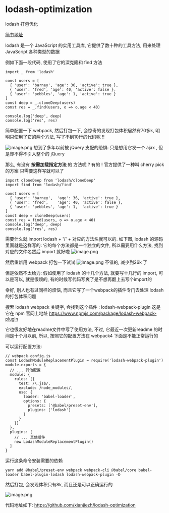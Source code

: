 # lodash-optimization
lodash 打包优化

[简书地址](https://www.jianshu.com/p/f03ff4f3a8b3)

lodash 是一个 JavaScript 的实用工具库, 它提供了数十种的工具方法, 用来处理 JavaScript 各种类型的数据

例如下面一段代码, 使用了它的深克隆和 find 方法
```
import _ from 'lodash'

const users = [
  { 'user': 'barney', 'age': 36, 'active': true },
  { 'user': 'fred', 'age': 40, 'active': false },
  { 'user': 'pebbles', 'age': 1, 'active': true }
]
const deep = _.cloneDeep(users)
const res = _.find(users, o => o.age < 40)

console.log('deep', deep)
console.log('res', res)
```
简单配置一下 webpack, 然后打包一下, 会惊奇的发现打包体积居然有70多k, 明明只使用了它的两个方法,  写了不到10行的代码呢 !!

![image.png](https://upload-images.jianshu.io/upload_images/8004024-7d6cf1a547d4598b.png?imageMogr2/auto-orient/strip%7CimageView2/2/w/1240)
想到了多年以前被 jQuery 支配的恐惧: 只是想用它发一个 ajax , 但是却不得不引入整个的 jQuery 

那么, 有没有 **按需加载指定方法** 的 方法呢 ? 
有的 !
官方提供了一种叫 cherry pick 的方案
只需要这样写就可以了
```
import cloneDeep from 'lodash/cloneDeep'
import find from 'lodash/find'

const users = [
  { 'user': 'barney',  'age': 36, 'active': true },
  { 'user': 'fred',    'age': 40, 'active': false },
  { 'user': 'pebbles', 'age': 1,  'active': true }
]
const deep = cloneDeep(users)
const res = find(users, o => o.age < 40)
console.log('deep', deep)
console.log('res', res)
```
需要什么就 import lodash + '/' + 对应的方法名就可以的. 如下图, lodash 的源码里面就是这样写的: 它的每个方法都是一个独立的文件, 所以需要用什么方法, 找到对应的文件名然后 import 就好啦
![image.png](https://upload-images.jianshu.io/upload_images/8004024-18fbb814c78ff0cc.png?imageMogr2/auto-orient/strip%7CimageView2/2/w/1240)

然后重新用 webpack 打包一下试试
![image.png](https://upload-images.jianshu.io/upload_images/8004024-9a4ad4d0dec3316e.png?imageMogr2/auto-orient/strip%7CimageView2/2/w/1240)
不错的, 减少到26k 了

但是依然不太给力: 假如使用了 lodash 的十几个方法, 就要写十几行的 import, 可以是可以, 就是很烦的, 有的时候写代码写爽了是不想再翻上去写个import的

幸好, 别人也有过同样的烦恼, 而且它写了一个webpack的插件专门去处理 lodash 的打包体积问题

搜索 lodash webpack 关键字, 会找到这个插件 : lodash-webpack-plugin
这是它在 npm 官网上地址 https://www.npmjs.com/package/lodash-webpack-plugin

它也很友好地在readme文件中写了使用方法, 不过, 它最近一次更新readme 的时间是十个月以前, 所以, 按照它的配置方法在 webpack4 下面是不能正常运行的 
 
可以运行配置方法:
```
// webpack.config.js
const LodashModuleReplacementPlugin = require('lodash-webpack-plugin')
module.exports = {
  // ... 其他配置
  module: {
    rules: [{
      test: /\.js$/,
      exclude: /node_modules/,
      use: {
        loader: 'babel-loader',
        options: {
          presets: ['@babel/preset-env'],
          plugins: ['lodash']
        }
      }
    }]
  },
  plugins: [
    // ... 其他插件
    new LodashModuleReplacementPlugin()
  ]
}
```
运行这条命令安装需要的依赖
```
yarn add @babel/preset-env webpack webpack-cli @babel/core babel-loader babel-plugin-lodash lodash-webpack-plugin -D
```
然后打包, 会发现体积只有8k, 而且还是可以正确运行的

![image.png](https://upload-images.jianshu.io/upload_images/8004024-c8336fe397dc99e0.png?imageMogr2/auto-orient/strip%7CimageView2/2/w/1240)

代码地址如下: 
https://github.com/xianjiezh/lodash-optimization
